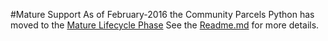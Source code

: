 #Mature Support
As of February-2016 the Community Parcels Python has moved to the [Mature Lifecycle Phase](http://links.esri.com/Support/ProductLifeCycle) 
See the [Readme.md](https://github.com/Esri/community-parcels-python/blob/master/README.md) for more details.
